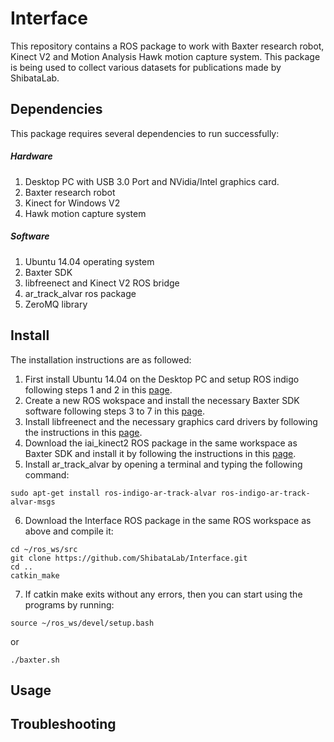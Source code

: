 # Interface

This repository contains a ROS package to work with Baxter research robot, Kinect V2 and Motion Analysis Hawk motion capture system. This package is being used to collect various datasets for publications made by ShibataLab.

## Dependencies
This package requires several dependencies to run successfully:

##### Hardware
  1) Desktop PC with USB 3.0 Port and NVidia/Intel graphics card.
  2) Baxter research robot
  3) Kinect for Windows V2
  4) Hawk motion capture system

##### Software
  1) Ubuntu 14.04 operating system
  2) Baxter SDK
  3) libfreenect and Kinect V2 ROS bridge
  4) ar_track_alvar ros package
  5) ZeroMQ library

## Install
The installation instructions are as followed:

  1) First install Ubuntu 14.04 on the Desktop PC and setup ROS indigo following steps 1 and 2 in this [page](http://sdk.rethinkrobotics.com/wiki/Workstation_Setup).
  2) Create a new ROS wokspace and install the necessary Baxter SDK software following steps 3 to 7 in this [page](http://sdk.rethinkrobotics.com/wiki/Workstation_Setup).
  3) Install libfreenect and the necessary graphics card drivers by following the instructions in this [page](https://github.com/code-iai/iai_kinect2).
  4) Download the iai_kinect2 ROS package in the same workspace as Baxter SDK and install it by following the instructions in this [page](https://github.com/code-iai/iai_kinect2).
  5) Install ar_track_alvar by opening a terminal and typing the following command:
```
sudo apt-get install ros-indigo-ar-track-alvar ros-indigo-ar-track-alvar-msgs
```
  6) Download the Interface ROS package in the same ROS workspace as above and compile it:
```
cd ~/ros_ws/src
git clone https://github.com/ShibataLab/Interface.git
cd ..
catkin_make
```
  7) If catkin make exits without any errors, then you can start using the programs by running:
```
source ~/ros_ws/devel/setup.bash
```
or
```
./baxter.sh
```

## Usage


## Troubleshooting
